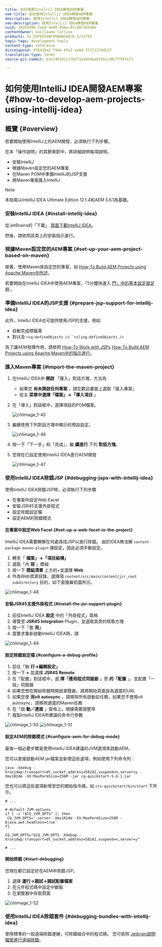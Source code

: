 ```yaml
---
title: 如何使用IntelliJ IDEA開發AEM專案
seo-title: 如何使用IntelliJ IDEA開發AEM專案
description: 使用IntelliJ IDEA開發AEM專案
seo-description: 使用IntelliJ IDEA開發AEM專案
uuid: 382b5008-2aed-4e08-95be-03c48f2b549e
contentOwner: Guillaume Carlino
products: SG_EXPERIENCEMANAGER/6.5/SITES
topic-tags: development-tools
content-type: reference
discoiquuid: df6410a2-794e-4fa2-ae8d-37271274d537
translation-type: tm+mt
source-git-commit: b3e1493811176271ead54bae55b1cd0cf759fe71

---
```



# 如何使用IntelliJ IDEA開發AEM專案{#how-to-develop-aem-projects-using-intellij-idea}

## 概覽 {#overview}

若要開始使用IntelliJ上的AEM開發，必須執行下列步驟。

在本「操作說明」的其餘章節中，將詳細說明每項說明。

* 安裝IntelliJ
* 根據Maven設定您的AEM專案
* 在Maven POM中準備IntelliJ的JSP支援
* 將Maven專案匯入IntelliJ

>[!NOTE]
>
>本指南以IntelliJ IDEA Ultimate Edition 12.1.4和AEM 5.6.1為基礎。

### 安裝IntelliJ IDEA {#install-intellij-idea}

從JetBrains的「下載」 [頁面下載IntelliJ IDEA](https://www.jetbrains.com/idea/download/index.html)。

然後，請依照該頁上的安裝指示進行。

### 根據Maven設定您的AEM專案 {#set-up-your-aem-project-based-on-maven}

接著，使用Maven來設定您的專案，如 [How-To Build AEM Projects using Apache Maven中所述](/help/sites-developing/ht-projects-maven.md)。

若要開始在IntelliJ IDEA中使用AEM專案，「5分鐘快速入 [門」中的基本設定就足夠](https://maven.apache.org/guides/getting-started/maven-in-five-minutes.html) 。

### 準備IntelliJ IDEA的JSP支援 {#prepare-jsp-support-for-intellij-idea}

此外，IntelliJ IDEA也可提供使用JSP的支援，例如

* 自動完成標籤庫
* 對以及 `<cq:defineObjects />``<sling:defineObjects />`

為了讓AEM發揮作用，請依照 [How-To Work with JSPs](/help/sites-developing/ht-projects-maven.md#how-to-work-with-jsps) [How-To Build AEM Projects using Apache Maven中的指示進行](/help/sites-developing/ht-projects-maven.md)。

### 匯入Maven專案 {#import-the-maven-project}

1. 在IntelliJ IDEA中 **開啟** 「匯入」對話方塊，方法為

   * 如果您 **尚未開啟任何專案** ，請在歡迎畫面上選取「匯入專案」
   * 從主 **菜單中選擇「檔案」->「導入項目** 」

1. 在「導入」對話框中，選擇項目的POM檔案。

   ![chlimage_1-45](assets/chlimage_1-45a.png)

1. 繼續使用下列對話方塊中顯示的預設設定。

   ![chlimage_1-46](assets/chlimage_1-46a.png)

1. 按一下「下一步」和「完成」，繼 **續進行** 下列 **對話方塊**。
1. 您現在已設定使用IntelliJ IDEA進行AEM開發

   ![chlimage_1-47](assets/chlimage_1-47a.png)

### 使用IntelliJ IDEA除錯JSP {#debugging-jsps-with-intellij-idea}

使用IntelliJ IDEA除錯JSP時，必須執行下列步驟

* 在專案中設定Web Facet
* 安裝JSR45支援外掛程式
* 設定除錯設定檔
* 設定AEM的除錯模式

#### 在專案中設定Web Facet {#set-up-a-web-facet-in-the-project}

IntelliJ IDEA需要瞭解在何處尋找JSP以進行除錯。 由於IDEA無法解 `content-package-maven-plugin` 譯設定，因此必須手動設定。

1. 轉至「 **檔案」->「項目結構」**
1. 選取「內 **容** 」模組
1. 按一下 **模組清單** 上方的+並選擇 **Web**
1. 作為Web資源目錄，選擇項 `content/src/main/content/jcr_root subdirectory` 目的，如下面螢幕抓圖所示。

![chlimage_1-48](assets/chlimage_1-48a.png)

#### 安裝JSR45支援外掛程式 {#install-the-jsr-support-plugin}

1. 前往IntelliJ IDEA **設定** 中的「外掛程式」窗格
1. 導覽至 **JSR45 Integration** Plugin，並選取其旁的核取方塊
1. 按一下「套 **用」**
1. 當要求重新啟動IntelliJ IDEA時，請

![chlimage_1-49](assets/chlimage_1-49a.png)

#### 設定除錯設定檔 {#configure-a-debug-profile}

1. 前往「執 **行->編輯設定」**
1. 按一下 **+** 並選擇 **JSR45 Remote**
1. 在「配置」對話框中，選 **擇「應用程式伺服器** 」旁 **的「配置** 」，並配置「一般」伺服器
1. 如果您想在開始除錯時開啟瀏覽器，請將開始頁面設為適當的URL
1. 如果您使 **用vlt autosync** ，請移除所有啟動前任務，如果您不使用vlt autosync，請移除適當的Maven任務
1. 在「啟 **動／連接** 」窗格上，根據需要調整埠
1. 複製IntelliJ IDEA所建議的命令行參數

![chlimage_1-50](assets/chlimage_1-50a.png) ![chlimage_1-51](assets/chlimage_1-51a.png)

#### 設定AEM的除錯模式 {#configure-aem-for-debug-mode}

最後一個必要步驟是使用IntelliJ IDEA建議的JVM選項來啟動AEM。

您可以直接啟動AEM jar檔案並新增這些選項，例如使用下列命令列：

`java -Xdebug -Xrunjdwp:transport=dt_socket,address=58242,suspend=n,server=y -Xmx1024m -XX:MaxPermSize=256M -jar cq-quickstart-5.6.1.jar`

您也可以將這些選項新增至您的開始指令碼，如 `crx-quickstart/bin/start` 下所示。

```shell
# ...

# default JVM options
if [ -z "$CQ_JVM_OPTS" ]; then
 CQ_JVM_OPTS='-server -Xmx1024m -XX:MaxPermSize=256M -Djava.awt.headless=true'
fi

CQ_JVM_OPTS="$CQ_JVM_OPTS -Xdebug -Xrunjdwp:transport=dt_socket,address=58242,suspend=n,server=y"

# ...
```

#### 開始除錯 {#start-debugging}

您現在都已設定好在AEM中除錯JSP。

1. 選擇 **運行->調試->調試配置檔案**
1. 在元件程式碼中設定中斷點
1. 在瀏覽器中存取頁面

![chlimage_1-52](assets/chlimage_1-52a.png)

### 使用IntelliJ IDEA除錯套件 {#debugging-bundles-with-intellij-idea}

使用標準的一般遠端除錯連線，可除錯組合中的程式碼。 您可依照 [Jetbrain說明檔案進行遠端除錯](https://www.jetbrains.com/idea/webhelp/run-debug-configuration-remote.html)。
